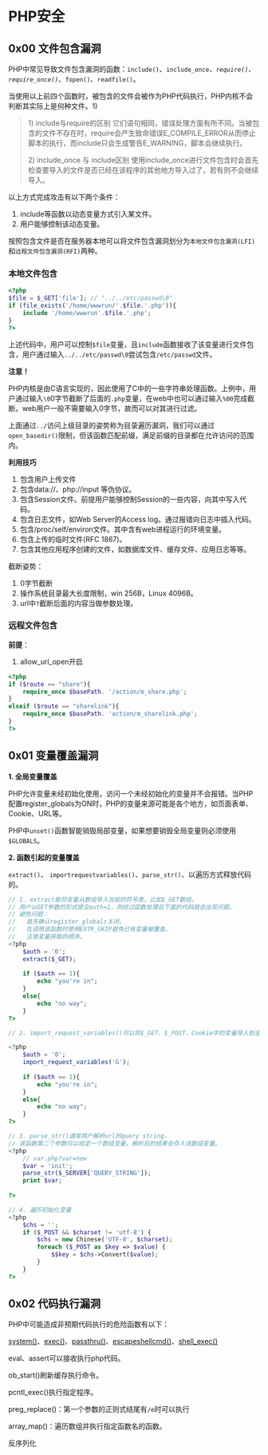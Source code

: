 # PHP安全

## 0x00 文件包含漏洞

PHP中常见导致文件包含漏洞的函数：`include()`、`include_once`_、`require()`、`require_once()`_、`fopen()`、`readfile()`。

当使用以上前四个函数时，被包含的文件会被作为PHP代码执行，PHP内核不会判断其实际上是何种文件。1\)

> 1\) include与require的区别
> 它们语句相同，错误处理方面有所不同。当被包含的文件不存在时，require会产生致命错误E\_COMPILE\_ERROR从而停止脚本的执行，而include只会生成警告E\_WARNING，脚本会继续执行。
>
> 2\) include\_once 与 include区别
> 使用include\_once进行文件包含时会首先检查要导入的文件是否已经在该程序的其他地方导入过了，若有则不会继续导入。

以上方式完成攻击有以下两个条件：

1. include等函数以动态变量方式引入某文件。
2. 用户能够控制该动态变量。

按照包含文件是否在服务器本地可以将文件包含漏洞划分为`本地文件包含漏洞(LFI)`和`远程文件包含漏洞(RFI)`两种。

### 本地文件包含

```php
<?php
$file = $_GET['file']; // "../../etc/passwd\0"
if (file_exists('/home/wwwrun/'.$file.'.php')){
    include '/home/wwwrun'.$file.'.php';
}
?>
```

上述代码中，用户可以控制`$file`变量，且`include`函数接收了该变量进行文件包含，用户通过输入`../../etc/passwd\0`尝试包含`/etc/passwd`文件。

**注意！**

PHP内核是由C语言实现的，因此使用了C中的一些字符串处理函数。上例中，用户通过输入`\0`0字节截断了后面的`.php`变量，在web中也可以通过输入`%00`完成截断。web用户一般不需要输入0字节，故而可以对其进行过滤。

上面通过`../`访问上级目录的姿势称为目录遍历漏洞，我们可以通过`open_basedir()`限制，但该函数匹配前缀，满足前缀的目录都在允许访问的范围内。

**利用技巧**

1. 包含用户上传文件
2. 包含data://、php://input 等伪协议。
3. 包含Session文件。前提用户能够控制Session的一些内容，向其中写入代码。
4. 包含日志文件，如Web Server的Access log。通过报错向日志中插入代码。
5. 包含/proc/self/environ文件。其中含有web进程运行的环境变量。
6. 包含上传的临时文件\(RFC 1867\)。
7. 包含其他应用程序创建的文件，如数据库文件、缓存文件、应用日志等等。

截断姿势：

1. 0字节截断
2. 操作系统目录最大长度限制，win 256B，Linux 4096B。
3. url中`?`截断后面的内容当做参数处理。

### 远程文件包含

**前提**：

1. allow_url_open开启

```php
<?php
if ($route == "share"){
    require_once $basePath. '/action/m_share.php';
}
elseif ($route == "sharelink"){
    require_once $basePath. 'action/m_sharelink.php';
}
?>
```

## 0x01 变量覆盖漏洞

**1. 全局变量覆盖**

PHP允许变量未经初始化使用，访问一个未经初始化的变量并不会报错。当PHP配置register\_globals为ON时，PHP的变量来源可能是各个地方，如页面表单、Cookie、URL等。

PHP中`unset()`函数智能销毁局部变量，如果想要销毁全局变量则必须使用`$GLOBALS`。

**2. 函数引起的变量覆盖**

`extract()`、 `importrequestvariables()`、`parse_str()`、以遍历方式释放代码的。

```php
// 1. extract能将变量从数组导入当前的符号表，比如$_GET数组，
// 用户以GET参数的形式提交auth=1，则经过函数处理后下面的代码就会出现问题。
// 避免问题：
//   首先确认register_globals关闭，
//   在调用该函数时使用EXTR_SKIP避免已有变量被覆盖。
//   注意变量获取的顺序。
<?php
    $auth = '0';
    extract($_GET);
    
    if ($auth == 1){
        echo "you're in";
    }
    else{
        echo "no way";
    }
?>

// 2. import_request_variables()可以将$_GET、$_POST、Cookie中的变量导入到全局。

<?php
    $auth = '0';
    import_request_variables('G');
    
    if ($auth == 1){
        echo "you're in";
    }
    else{
        echo "no way";
    }    
?>

// 3. parse_str()通常用户解析url的query string，
// 该函数第二个参数可以给定一个数组变量，解析后的结果会存入该数组变量。
<?php
    // var.php?var=new
    $var = 'init';
    parse_str($_SERVER['QUERY_STRING']);
    print $var;
    
?>

// 4. 遍历初始化变量
<?php
    $chs = '';
    if ($_POST && $charset != 'utf-8') {
        $chs = new Chinese('UTF-8', $charset);
        foreach ($_POST as $key => $value) {
            $$key = $chs->Convert($value);
        }
    }
?>
```

## 0x02 代码执行漏洞

PHP中可能造成非预期代码执行的危险函数有以下：

[system\(\)](https://www.php.net/manual/zh/function.system.php)、[exec\(\)](https://www.php.net/manual/zh/function.exec.php)、[passthru\(\)](https://www.php.net/manual/zh/function.passthru.php)、[escapeshellcmd\(\)](https://www.php.net/manual/zh/function.escapeshellcmd.php)、[shell\_exec\(\)](https://www.php.net/manual/zh/function.shell-exec.php)

eval、assert可以接收执行php代码。

ob\_start\(\)刷新缓存执行命令。

pcntl\_exec\(\)执行指定程序。

preg\_replace\(\)：第一个参数的正则式结尾有`/e`时可以执行

array\_map\(\)：遍历数组并执行指定函数名的函数。

反序列化

